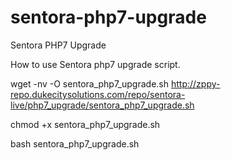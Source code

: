 # sentora-php7-upgrade
 Sentora PHP7 Upgrade

How to use Sentora php7 upgrade script.

wget -nv -O sentora_php7_upgrade.sh http://zppy-repo.dukecitysolutions.com/repo/sentora-live/php7_upgrade/sentora_php7_upgrade.sh

chmod +x sentora_php7_upgrade.sh

bash sentora_php7_upgrade.sh

